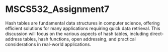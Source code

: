 # MSCS532_Assignment7
Hash tables are fundamental data structures in computer science, offering efficient solutions for many applications requiring quick data retrieval. This discussion will focus on the various aspects of hash tables, including direct-address tables, hash functions, open addressing, and practical considerations in real-world applications.
